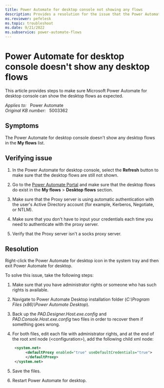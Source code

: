 ```yaml
---
title: Power Automate for desktop console not showing any flows
description: Provides a resolution for the issue that the Power Automate for desktop console doesn't show any desktop flows.
ms.reviewer: pefelesk
ms.topic: troubleshoot
ms.date: 9/21/2022
ms.subservice: power-automate-flows
---
```

# Power Automate for desktop console doesn't show any desktop flows

This article provides steps to make sure Microsoft Power Automate for desktop console can show the desktop flows as expected.

_Applies to:_ &nbsp; Power Automate  
_Original KB number:_ &nbsp; 5003362

## Symptoms

The Power Automate for desktop console doesn't show any desktop flows in the **My flows** list.

## Verifying issue

1. In the Power Automate for desktop console, select the **Refresh** button to make sure that the desktop flows are still not shown.

2. Go to the [Power Automate Portal](https://flow.microsoft.com) and make sure that the desktop flows do exist in the **My flows** > **Desktop flows** section.

3. Make sure that the Proxy server is using automatic authentication with the user's Active Directory account (for example, Kerberos, Negotiate, or NTLM).

4. Make sure that you don't have to input your credentials each time you need to authenticate with the proxy server.

5. Verify that the Proxy server isn't a socks proxy server.

## Resolution

Right-click the Power Automate for desktop icon in the system tray and then exit Power Automate for desktop.

To solve this issue, take the following steps:

1. Make sure that you have administrator rights or someone who has such rights is available.
2. Navigate to Power Automate Desktop installation folder (_C:\Program Files (x86)\Power Automate Desktop_).
3. Back up the _PAD.Designer.Host.exe.config_ and _PAD.Console.Host.exe.config_ two files in order to recover them if something goes wrong.

4. For both files, edit each file with administrator rights, and at the end of the root xml node (\<configuration>), add the following child xml node:

    ```xml
     <system.net>
          <defaultProxy enabled="true" useDefaultCredentials="true"> 
          </defaultProxy> 
     </system.net>
    ```

5. Save the files.
6. Restart Power Automate for desktop.

